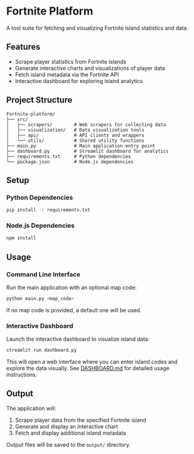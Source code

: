 # Fortnite Platform

A tool suite for fetching and visualizing Fortnite island statistics and data.

## Features

- Scrape player statistics from Fortnite islands
- Generate interactive charts and visualizations of player data
- Fetch island metadata via the Fortnite API
- Interactive dashboard for exploring island analytics

## Project Structure

```
Fortnite-platform/
├── src/
│   ├── scrapers/        # Web scrapers for collecting data
│   ├── visualization/   # Data visualization tools
│   ├── api/             # API clients and wrappers
│   └── utils/           # Shared utility functions
├── main.py              # Main application entry point
├── dashboard.py         # Streamlit dashboard for analytics
├── requirements.txt     # Python dependencies
└── package.json         # Node.js dependencies
```

## Setup

### Python Dependencies

```bash
pip install -r requirements.txt
```

### Node.js Dependencies

```bash
npm install
```

## Usage

### Command Line Interface

Run the main application with an optional map code:

```bash
python main.py <map_code>
```

If no map code is provided, a default one will be used.

### Interactive Dashboard

Launch the interactive dashboard to visualize island data:

```bash
streamlit run dashboard.py
```

This will open a web interface where you can enter island codes and explore the data visually. See [DASHBOARD.md](DASHBOARD.md) for detailed usage instructions.

## Output

The application will:

1. Scrape player data from the specified Fortnite island
2. Generate and display an interactive chart
3. Fetch and display additional island metadata

Output files will be saved to the `output/` directory. 